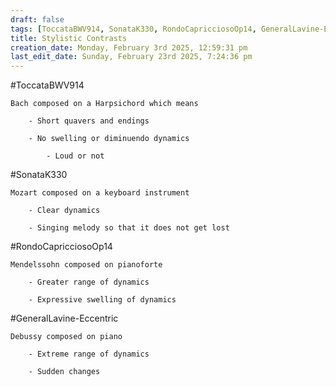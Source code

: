 ```yaml
---
draft: false
tags: [ToccataBWV914, SonataK330, RondoCapricciosoOp14, GeneralLavine-Eccentric]
title: Stylistic Contrasts
creation_date: Monday, February 3rd 2025, 12:59:31 pm
last_edit_date: Sunday, February 23rd 2025, 7:24:36 pm
---
```


#ToccataBWV914

	Bach composed on a Harpsichord which means

		- Short quavers and endings

		- No swelling or diminuendo dynamics

			- Loud or not

#SonataK330

	Mozart composed on a keyboard instrument

		- Clear dynamics

		- Singing melody so that it does not get lost

#RondoCapricciosoOp14

	Mendelssohn composed on pianoforte

		- Greater range of dynamics

		- Expressive swelling of dynamics

#GeneralLavine-Eccentric

	Debussy composed on piano

		- Extreme range of dynamics

		- Sudden changes
